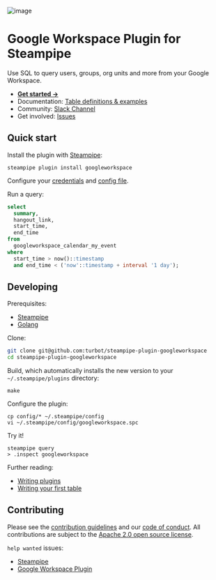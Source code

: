 ![image](https://hub.steampipe.io/images/plugins/turbot/googleworkspace-social-graphic.png)

# Google Workspace Plugin for Steampipe

Use SQL to query users, groups, org units and more from your Google Workspace.

- **[Get started →](https://hub.steampipe.io/plugins/turbot/googleworkspace)**
- Documentation: [Table definitions & examples](https://hub.steampipe.io/plugins/turbot/googleworkspace/tables)
- Community: [Slack Channel](https://join.slack.com/t/steampipe/shared_invite/zt-oij778tv-lYyRTWOTMQYBVAbtPSWs3g)
- Get involved: [Issues](https://github.com/turbot/steampipe-plugin-googleworkspace/issues)

## Quick start

Install the plugin with [Steampipe](https://steampipe.io):

```shell
steampipe plugin install googleworkspace
```

Configure your [credentials](https://hub.steampipe.io/plugins/turbot/googleworkspace#credentials) and [config file](https://hub.steampipe.io/plugins/turbot/googleworkspace#configuration).

Run a query:

```sql
select
  summary,
  hangout_link,
  start_time,
  end_time
from
  googleworkspace_calendar_my_event
where
  start_time > now()::timestamp
  and end_time < ('now'::timestamp + interval '1 day');
```

## Developing

Prerequisites:

- [Steampipe](https://steampipe.io/downloads)
- [Golang](https://golang.org/doc/install)

Clone:

```sh
git clone git@github.com:turbot/steampipe-plugin-googleworkspace
cd steampipe-plugin-googleworkspace
```

Build, which automatically installs the new version to your `~/.steampipe/plugins` directory:

```
make
```

Configure the plugin:

```
cp config/* ~/.steampipe/config
vi ~/.steampipe/config/googleworkspace.spc
```

Try it!

```
steampipe query
> .inspect googleworkspace
```

Further reading:

- [Writing plugins](https://steampipe.io/docs/develop/writing-plugins)
- [Writing your first table](https://steampipe.io/docs/develop/writing-your-first-table)

## Contributing

Please see the [contribution guidelines](https://github.com/turbot/steampipe/blob/main/CONTRIBUTING.md) and our [code of conduct](https://github.com/turbot/steampipe/blob/main/CODE_OF_CONDUCT.md). All contributions are subject to the [Apache 2.0 open source license](https://github.com/turbot/steampipe-plugin-googleworkspace/blob/main/LICENSE).

`help wanted` issues:

- [Steampipe](https://github.com/turbot/steampipe/labels/help%20wanted)
- [Google Workspace Plugin](https://github.com/turbot/steampipe-plugin-googleworkspace/labels/help%20wanted)
